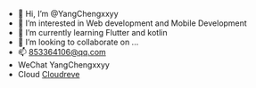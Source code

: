 - 👋 Hi, I’m @YangChengxxyy
- 👀 I’m interested in Web development and Mobile Development
- 🌱 I’m currently learning Flutter and kotlin
- 💞️ I’m looking to collaborate on ...
- 📫 853364106@qq.com
- WeChat  YangChengxxyy<!-- - Bolg  [林夕こ的日常](https://halo.yycccloud.cn) -->
- Cloud [Cloudreve](https://cloudreve.yycccloud.cn)

<!---
YangChengxxyy/YangChengxxyy is a ✨ special ✨ repository because its `README.md` (this file) appears on your GitHub profile.
You can click the Preview link to take a look at your changes.
--->
